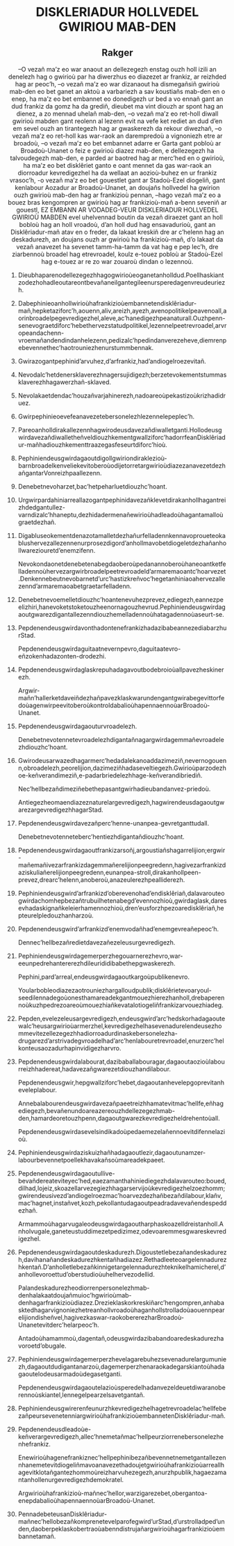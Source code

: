 <h1 align='center'>DISKLERIADUR HOLLVEDEL GWIRIOU MAB-DEN</h1>
<h2 align='center'>Rakger</h2>
<p align='center'>–O vezañ ma’z eo war anaout an dellezegezh enstag ouzh holl izili an denelezh hag o gwirioù par ha diwerzhus eo diazezet ar frankiz, ar reizhded hag ar peoc’h,
–o vezañ ma’z eo war dizanaout ha dismegañsiñ gwirioù mab-den eo bet ganet an aktoù a varbariezh a sav koustiañs mab-den en o enep, ha ma’z eo bet embannet eo donedigezh ur bed a vo ennañ gant an dud frankiz da gomz ha da grediñ, dieubet ma vint diouzh ar spont hag an dienez, a zo mennad uhelañ mab-den,
–o vezañ ma’z eo ret-holl diwall gwirioù mabden gant reolenn al lezenn evit na vefe ket rediet an dud d’en em sevel ouzh an tirantegezh hag ar gwaskerezh da rekour diwezhañ,
–o vezañ ma’z eo ret-holl kas war-raok an darempredoù a vignoniezh etre ar broadoù,
–o vezañ ma’z eo bet embannet adarre er Garta gant pobloù ar Broadoù-Unanet o feiz e gwirioù diazez mab-den, e dellezegezh ha talvoudegezh mab-den, e parded ar baotred hag ar merc’hed en o gwirioù, ha ma’z eo bet disklêriet ganto e oant mennet da gas war-raok an diorroadur kevredigezhel ha da wellaat an aozioù-buhez en ur frankiz vrasoc’h,
-o vezañ ma’z eo bet gouestlet gant ar Stadoù-Ezel diogeliñ, gant kenlabour Aozadur ar Broadoù-Unanet, an doujañs hollvedel ha gwirion ouzh gwirioù mab-den hag ar frankizioù pennan,
–hago vezañ ma’z eo a bouez bras kengompren ar gwirioù hag ar frankizioù-mañ a-benn seveniñ ar gouestl,
EZ EMBANN
AR VODADEG-VEUR
DISKLERIADUR HOLLVEDEL GWIRIOÙ MABDEN
evel uhelvennad boutin da vezañ diraezet gant an holl bobloù hag an holl vroadoù, d’an holl dud hag ensavadurioù, gant an Disklêriadur-mañ atav en o freder, da lakaat kreskiñ dre ar c’helenn hag an deskadurezh, an doujans ouzh ar gwirioù ha frankizioù-mañ, d’o lakaat da vezañ anavezet ha sevenet tamm-ha-tamm da vat hag e pep lec’h, dre ziarbennoù broadel hag etrevroadel, koulz e-touez pobloù ar Stadoù-Ezel hag e-touez ar re zo war zouaroù dindan o lezennoù.</p>
<ol>
  <li>
    <p>Dieubhaparenodellezegezhhagogwirioùeoganetanholldud.Poellhaskiantzodezhohadleoutareontbevañaneilgantegileenursperedagenvreudeuriezh.</p>
  </li>
  <li>
    <p>Dabephinieoanhollwirioùhafrankizioùembannetendisklêriadur-mañ,hepketaziforc’h,aouenn,aliv,areizh,ayezh,avenopolitikelpeavenoall,aorinbroadelpegevredigezhel,aleve,ac’hanedigezhpeanaturall.Ouzhpenn-senevograetdiforc’hebethervezstatudpolitikel,lezennelpeetrevroadel,arvropeandachenn-vroemañandendindanhelezenn,pedizalc’hpedindanverezeheve,diemrenpebevennethec’haotrouniezhenurstummbennak.</p>
  </li>
  <li>
    <p>Gwirazogantpephinid’arvuhez,d’arfrankiz,had’andiogelroezevitañ.</p>
  </li>
  <li>
    <p>Nevodalc’hetdenersklaverezhnagersujidigezh;berzetevokementstummasklaverezhhagawerzhañ-sklaved.</p>
  </li>
  <li>
    <p>Nevolakaetdendac’houzañvarjahinerezh,nadoareoùpekastizoùkrizhadidruez.</p>
  </li>
  <li>
    <p>Gwirpephinieoevefeanavezetebersonelezhlezennelepeplec’h.</p>
  </li>
  <li>
    <p>Pareoanholldirakallezennhagwirodeusdavezañdiwalletganti.Hollodeusgwirdavezañdiwalletheñveldiouzhkementgwallziforc’hadorrfeanDisklêriadur-mañhadiouzhkementtraazegasfeseurtdiforc’hioù.</p>
  </li>
  <li>
    <p>Pephiniendeusgwirdagaoutdigollgwiriondiraklezioù-barnbroadelkenveliekevitoberoùodijetorretargwirioùdiazezanavezetdezhañgantarVonreizhpaallezenn.</p>
  </li>
  <li>
    <p>Denebetnevoharzet,bac’hetpeharluetdiouzhc’hoant.</p>
  </li>
  <li>
    <p>Urgwirpardahiniarreallazogantpephinidavezañklevetdirakanhollhagantreizhdedgantullez-varndizalc’hhaneptu,dezhidadermenañewirioùhadleadoùhagantamalloùgraetdezhañ.</p>
  </li>
  <li>
    <p>Digabluseokementdenazotamalletdezhañurfelladennkennavoproueteokablushervezallezennenurprosezdigord’anhollmavobetdiogeletdezhañanhollwareziouretd’enemzifenn.</p>
    <p>Nevokondaonetdenebetenabegdaoberoùpedanannoberoùhaneoantketfelladennoùhervezargwirbroadelpeetrevroadeld’armaremaoantc’hoarvezet.Denkennebeutnevobarnetd’urc’hastizkreñvoc’hegetanhiniaoahervezallezennd’armaremaoabetgraetarfelladenn.</p>
  </li>
  <li>
    <p>Denebetnevoemelletdiouzhc’hoantenevuhezprevez,ediegezh,eannezpeelizhiri,hanevoketstoketouzheenornagouzhevrud.Pephiniendeusgwirdagaoutgwarezdigantallezenndiouzhemelladennoùhatagadennoùaseurt-se.</p>
  </li>
  <li>
    <p>PepdenendeusgwirdavonthadontenefrankizhadazibabeannezediabarzhurStad.</p>
    <p>Pepdenendeusgwirdaguitaatnevernpevro,daguitaatevro-eñzokenhadazonten-drodezhi.</p>
  </li>
  <li>
    <p>Pepdenendeusgwirdaglaskrepuhadagavoutbodebroioùallpavezheskinerezh.</p>
    <p>Argwir-mañn’hallerketdaveiñdezhañpavezklaskwarundengantgwirabegevittorfedoùagenwirpeevitoberoùkontroldabalioùhapennaennoùarBroadoù-Unanet.</p>
  </li>
  <li>
    <p>Pepdenendeusgwirdagaouturvroadelezh.</p>
    <p>Denebetnevotennetevroadelezhdigantañnagargwirdagemmañevroadelezhdiouzhc’hoant.</p>
  </li>
  <li>
    <p>Gwirodeusarwazedhagarmerc’hedadalekanoaddazimeziñ,nevernogouenn,obroadelezh,peorelijion,dazimeziñhadaseveltiegezh.Gwirioùparzodezhoe-keñverandimeziñ,e-padarbriedelezhhage-keñverandibriediñ.</p>
    <p>Nec’hellbezañdimeziñebethepasantgwirhadieubandanvez-priedoù.</p>
    <p>Antiegezheomaendiazeznaturelargevredigezh,hagwirendeusdagaoutgwarezargevredigezhhagarStad.</p>
  </li>
  <li>
    <p>Pepdenendeusgwirdavezañperc’henne-unanpea-gevretganttudall.</p>
    <p>Denebetnevotenneteberc’hentiezhdigantañdiouzhc’hoant.</p>
  </li>
  <li>
    <p>Pepdenendeusgwirdagaoutfrankizarsoñj,argoustiañshagarrelijion;ergwir-mañemañivezarfrankizdagemmañerelijionpeegredenn,hagivezarfrankizdaziskuliañerelijionpeegredenn,eunanpea-stroll,dirakanhollpeen-prevez,drearc’helenn,anoberoù,anazeulerezhpealliderezh.</p>
  </li>
  <li>
    <p>Pephiniendeusgwird’arfrankizd’oberevenohad’endisklêriañ,dalavarouteogwirdachomhepbezañtrubuilhetenabegd’evennozhioù,gwirdaglask,daresevhadaskignañkeleierhamennozhioù,dren’eusforzhpezoaredisklêriañ,hepteurelpledouzhanharzoù.</p>
  </li>
  <li>
    <p>Pepdenendeusgwird’arfrankizd’enemvodañhad’enemgevreañepeoc’h.</p>
    <p>Dennec’hellbezañredietdavezañezeleusurgevredigezh.</p>
  </li>
  <li>
    <p>Pephiniendeusgwirdagemerperzhegouarnerezhevro,war-eeunpedrehantererezhdileurididibabethepgwaskerezh.</p>
    <p>Pephini,pard’arreal,endeusgwirdagaoutkargoùpublikenevro.</p>
    <p>Yoularbobleodiazezaotrouniezhargalloudpublik;disklêrietevoaryoul-seedilennadegoùonesthamareadekgantmouezhierezhanholl,drebaperennoùkuzhpedrezoareoùmouezhiañkevatalotiogeliñfrankizarvouezhiadeg.</p>
  </li>
  <li>
    <p>Pepden,evelezeleusargevredigezh,endeusgwird’arc’hedskorhadagaoutewalc’heusargwirioùarmerzhel,kevredigezhelhasevenadurelendeusezhommevitezellezegezhhadiorroadurdinaskebersonelezha-drugarezd’arstrivadegvroadelhad’arc’henlabouretrevroadel,enurzerc’helkonteusaozadurhapinvidigezharvro.</p>
  </li>
  <li>
    <p>Pepdenendeusgwirdalabourat,dazibaballabouragar,dagaoutaozioùlabourreizhhadereat,hadavezañgwarezetdiouzhandilabour.</p>
    <p>Pepdenendeusgwir,hepgwallziforc’hebet,dagaoutanhevelepgoprevitanheveleplabour.</p>
    <p>Annebalabourendeusgwirdavezañpaeetreizhhamatevitmac’hellfe,eñhagediegezh,bevañenundoareazereouzhdellezegezhmab-den,hamardeoretouzhpenn,dagaoutgwarezkevredigezheldrehentoùall.</p>
    <p>Pepdenendeusgwirdasevelsindikadoùpedaemezelañennoevitdifennelazioù.</p>
  </li>
  <li>
    <p>Pephiniendeusgwirdaziskuizhañhadagaoutlezir,dagaoutunamzer-labourbevennetpoellekhavakañsoùmareadekpaeet.</p>
  </li>
  <li>
    <p>Pepdenendeusgwirdagaoutullive-bevañdereateviteyec’hed,eaezamanthahiniediegezhdalavarouteo:boued,dilhad,lojeiz,skoazellarvezegiezhhagarservijoùkevredigezhelzoezhomm;gwirendeusivezd’andiogelroezmac’hoarvezdezhañbezañdilabour,klañv,mac’hagnet,instañvet,kozh,pekollantudagaoutpeadradavevañendespeddezhañ.</p>
    <p>Armammoùhagarvugaleodeusgwirdagaoutharphaskoazelldreistanholl.Anholvugale,ganeteustuddimezetpedizimez,odevoaremmesgwareskevredigezhel.</p>
  </li>
  <li>
    <p>Pepdenendeusgwirdagaoutdeskadurezh.Digoustetlebezañandeskadurezh,davihanañandeskadurezhkentañhadiazez.Rethadleeteoargelennadurezhkentañ.D’anholletlebezañkinnigetargelennadurezhteknikelhamicherel,d’anhollevoroettud’oberstudioùuhelhervezodellid.</p>
    <p>Palandeskadurezheodiorrenpersonelezhmab-denhalakaatdoujañmuioc’hgwirioùmab-denhagarfrankizioùdiazez.Drezieklaskorkreskiñarc’hengompren,anhabasktedhagarvignoniezhetreanhollvroadoùhaganhollstrolladoùaouennpearelijiondisheñvel,hagivezkaswar-raokobererezharBroadoù-Unanetevitderc’helarpeoc’h.</p>
    <p>Antadoùhamammoù,dagentañ,odeusgwirdazibabandoaredeskadurezhavoroetd’obugale.</p>
  </li>
  <li>
    <p>Pephiniendeusgwirdagemerperzhevelagarebuhezsevenadurelargumuniezh,dagaoutdudigantanarzoù,dagemerperzhenaraokadegarskiantoùhadagaoutelodeusarmadoùdegasetganti.</p>
    <p>Pepdenendeusgwirdagaoutelazioùsperedelhadanvezeldeuetdiwaranoberennoùskiantel,lennegelpearzelsavetgantañ.</p>
  </li>
  <li>
    <p>Pephiniendeusgwirerenfeunurzhkevredigezhelhagetrevroadelac’hellfebezañpeursevenetenniargwirioùhafrankizioùembannetenDisklêriadur-mañ.</p>
  </li>
  <li>
    <p>Pepdenendeusdleadoùe-keñverargevredigezh,allec’hnemetañmac’hellpeurziorrenebersonelezhenhefrankiz.</p>
    <p>Enewirioùhagenefrankiznec’hellpephinibezañbevennetnemetgantallezennhanemetevitdiogeliñmavoanavezethadoujetgwirioùhafrankizioùarreallhagevitklotañgantezhommoùreizharvuhezegezh,anurzhpublik,hagaezamantanhollenurgevredigezhdemokratel.</p>
    <p>Argwirioùhafrankizioù-mañnec’hellor,warzigarezebet,obergantoa-enepdabalioùhapennaennoùarBroadoù-Unanet.</p>
  </li>
  <li>
    <p>PennadebeteusanDisklêriadur-mañnec’hellobezañkomprenetevelparofegwird’urStad,d’urstrolladped’unden,daoberpeklaskobertraoùabenndistrujañargwirioùhagarfrankizioùembannetamañ.</p>
  </li>
</ol>